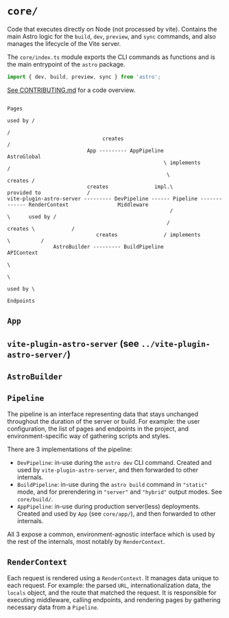 # `core/`

Code that executes directly on Node (not processed by vite). Contains the main Astro logic for the `build`, `dev`, `preview`, and `sync` commands, and also manages the lifecycle of the Vite server.

The `core/index.ts` module exports the CLI commands as functions and is the main entrypoint of the `astro` package.

```ts
import { dev, build, preview, sync } from 'astro';
```

[See CONTRIBUTING.md](../../../../CONTRIBUTING.md) for a code overview.

```
                                                                                                            Pages
                                                                                                   used by /
                                                                                                          /
                               creates                                                                   /
                          App --------- AppPipeline                                           AstroGlobal
                                                   \ implements                              /
                                                    \                               creates /
                          creates               impl.\           provided to               /
vite-plugin-astro-server --------- DevPipeline ------ Pipeline ------------- RenderContext                Middleware
                                                     /                                     \      used by /
                                                    /                               creates \            /
                             creates               / implements                              \          /
               AstroBuilder --------- BuildPipeline                                           APIContext
                                                                                                        \
                                                                                                         \
                                                                                                  used by \
                                                                                                           Endpoints
```

## `App`

## `vite-plugin-astro-server` (see `../vite-plugin-astro-server/`)

## `AstroBuilder`

## `Pipeline`

The pipeline is an interface representing data that stays unchanged throughout the duration of the server or build. For example: the user configuration, the list of pages and endpoints in the project, and environment-specific way of gathering scripts and styles.

There are 3 implementations of the pipeline:

- `DevPipeline`: in-use during the `astro dev` CLI command. Created and used by `vite-plugin-astro-server`, and then forwarded to other internals.
- `BuildPipeline`: in-use during the `astro build` command in `"static"` mode, and for prerendering in `"server"` and `"hybrid"` output modes. See `core/build/`.
- `AppPipeline`: in-use during production server(less) deployments. Created and used by `App` (see `core/app/`), and then forwarded to other internals.

All 3 expose a common, environment-agnostic interface which is used by the rest of the internals, most notably by `RenderContext`.

## `RenderContext`

Each request is rendered using a `RenderContext`. It manages data unique to each request. For example: the parsed `URL`, internationalization data, the `locals` object, and the route that matched the request. It is responsible for executing middleware, calling endpoints, and rendering pages by gathering necessary data from a `Pipeline`.
